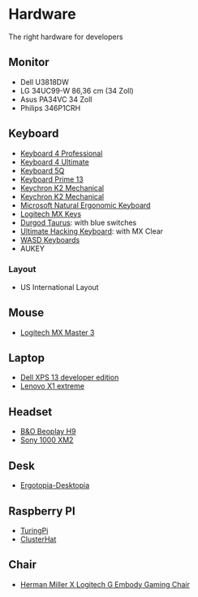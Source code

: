 # Hardware

The right hardware for developers

## Monitor

- Dell U3818DW
- LG 34UC99-W 86,36 cm (34 Zoll) 
- Asus PA34VC 34 Zoll 
- Philips 346P1CRH

## Keyboard

- [Keyboard 4 Professional](https://www.daskeyboard.com/)
- [Keyboard 4 Ultimate](https://www.daskeyboard.com/)
- [Keyboard 5Q](https://www.daskeyboard.com/)
- [Keyboard Prime 13](https://www.daskeyboard.com/)
- [Keychron K2 Mechanical](https://www.keychron.com/)
- [Keychron K2 Mechanical](https://www.keychron.com/)
- [Microsoft Natural Ergonomic Keyboard](https://www.microsoft.com/accessories/en-us/business/natural-ergonomic-keyboard-4000-for-business/5qh-00001)
- [Logitech MX Keys](https://www.logitech.com/)
- [Durgod Taurus](https://fusion.durgod.com/): with blue switches
- [Ultimate Hacking Keyboard](https://ultimatehackingkeyboard.com/): with MX Clear
- [WASD Keyboards](https://www.wasdkeyboards.com/)
- AUKEY 

### Layout

- US International Layout

## Mouse

- [Logitech MX Master 3](https://www.logitech.com/)

## Laptop

- [Dell XPS 13 developer edition](https://www.dell.com/)
- [Lenovo X1 extreme](https://www.lenovo.com/)

## Headset

- [B&O Beoplay H9](https://www.bang-olufsen.com)
- [Sony 1000 XM2](https://www.sony.com/)

## Desk

- [Ergotopia-Desktopia](https://www.ergotopia.de/ergonomie-shop/hoehenverstellbarer-schreibtisch/desktopia-pro-elektrisch-memoryschalter)

## Raspberry PI

- [TuringPi](https://turingpi.com/)
- [ClusterHat](https://clusterhat.com/)

## Chair

- [Herman Miller X Logitech G Embody Gaming Chair](https://degaming.hermanmiller.com/)
